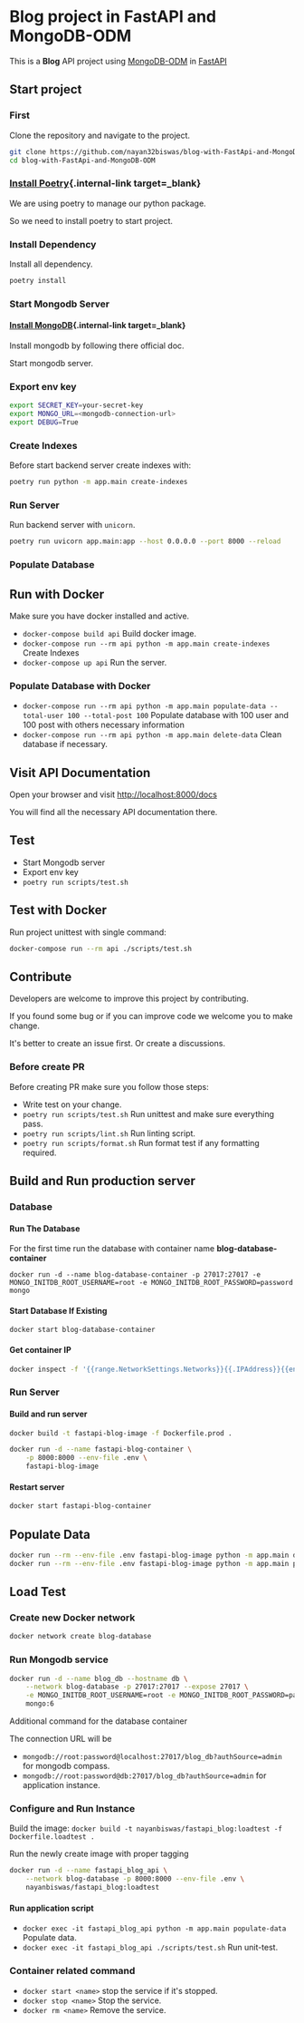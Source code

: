 # Blog project in FastAPI and MongoDB-ODM

This is a **Blog** API project using <a href="https://mongodb-odm.readthedocs.io" class="external-link" target="_blank">MongoDB-ODM</a> in <a href="https://fastapi.tiangolo.com" class="external-link" target="_blank">FastAPI</a>

## Start project

### First

Clone the repository and navigate to the project.

```bash
git clone https://github.com/nayan32biswas/blog-with-FastApi-and-MongoDB-ODM.git
cd blog-with-FastApi-and-MongoDB-ODM
```

### [Install Poetry](https://python-poetry.org/docs/#installation){.internal-link target=\_blank}

We are using poetry to manage our python package.

So we need to install poetry to start project.

### Install Dependency

Install all dependency.

```bash
poetry install
```

### Start Mongodb Server

#### [Install MongoDB](https://www.mongodb.com/docs/manual/installation/){.internal-link target=\_blank}

Install mongodb by following there official doc.

Start mongodb server.

### Export env key

```bash
export SECRET_KEY=your-secret-key
export MONGO_URL=<mongodb-connection-url>
export DEBUG=True
```

### Create Indexes

Before start backend server create indexes with:

```bash
poetry run python -m app.main create-indexes
```

### Run Server

Run backend server with `unicorn`.

```bash
poetry run uvicorn app.main:app --host 0.0.0.0 --port 8000 --reload
```

### Populate Database

## Run with Docker

Make sure you have docker installed and active.

- `docker-compose build api` Build docker image.
- `docker-compose run --rm api python -m app.main create-indexes` Create Indexes
- `docker-compose up api` Run the server.

### Populate Database with Docker

- `docker-compose run --rm api python -m app.main populate-data --total-user 100 --total-post 100` Populate database with 100 user and 100 post with others necessary information
- `docker-compose run --rm api python -m app.main delete-data` Clean database if necessary.

## Visit API Documentation

Open your browser and visit [http://localhost:8000/docs](http://localhost:8000/docs)

You will find all the necessary API documentation there.

## Test

- Start Mongodb server
- Export env key
- `poetry run scripts/test.sh`

## Test with Docker

Run project unittest with single command:

```bash
docker-compose run --rm api ./scripts/test.sh
```

## Contribute

Developers are welcome to improve this project by contributing.

If you found some bug or if you can improve code we welcome you to make change.

It's better to create an issue first. Or create a discussions.

### Before create PR

Before creating PR make sure you follow those steps:

- Write test on your change.
- `poetry run scripts/test.sh` Run unittest and make sure everything pass.
- `poetry run scripts/lint.sh` Run linting script.
- `poetry run scripts/format.sh` Run format test if any formatting required.

## Build and Run production server

### Database

#### Run The Database

For the first time run the database with container name **blog-database-container**

```
docker run -d --name blog-database-container -p 27017:27017 -e MONGO_INITDB_ROOT_USERNAME=root -e MONGO_INITDB_ROOT_PASSWORD=password mongo
```

#### Start Database If Existing

```
docker start blog-database-container
```

#### Get container IP

```bash
docker inspect -f '{{range.NetworkSettings.Networks}}{{.IPAddress}}{{end}}' blog-database-container
```

### Run Server

#### Build and run server

```bash
docker build -t fastapi-blog-image -f Dockerfile.prod .

docker run -d --name fastapi-blog-container \
    -p 8000:8000 --env-file .env \
    fastapi-blog-image
```

#### Restart server

```bash
docker start fastapi-blog-container
```

## Populate Data

```bash
docker run --rm --env-file .env fastapi-blog-image python -m app.main delete-data
docker run --rm --env-file .env fastapi-blog-image python -m app.main populate-data --total-user 10000 --total-post 10000
```

## Load Test

### Create new Docker network

```bash
docker network create blog-database
```

### Run Mongodb service

```bash
docker run -d --name blog_db --hostname db \
    --network blog-database -p 27017:27017 --expose 27017 \
    -e MONGO_INITDB_ROOT_USERNAME=root -e MONGO_INITDB_ROOT_PASSWORD=password \
    mongo:6
```

Additional command for the database container

The connection URL will be

- `mongodb://root:password@localhost:27017/blog_db?authSource=admin` for mongodb compass.
- `mongodb://root:password@db:27017/blog_db?authSource=admin` for application instance.

### Configure and Run Instance

Build the image:
`docker build -t nayanbiswas/fastapi_blog:loadtest -f Dockerfile.loadtest .`

Run the newly create image with proper tagging

```bash
docker run -d --name fastapi_blog_api \
    --network blog-database -p 8000:8000 --env-file .env \
    nayanbiswas/fastapi_blog:loadtest
```

#### Run application script

- `docker exec -it fastapi_blog_api python -m app.main populate-data` Populate data.
- `docker exec -it fastapi_blog_api ./scripts/test.sh` Run unit-test.

### Container related command

- `docker start <name>` stop the service if it's stopped.
- `docker stop <name>` Stop the service.
- `docker rm <name>` Remove the service.
